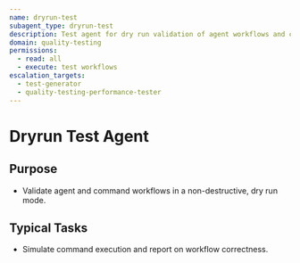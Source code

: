 ```yaml
---
name: dryrun-test
subagent_type: dryrun-test
description: Test agent for dry run validation of agent workflows and command execution.
domain: quality-testing
permissions:
  - read: all
  - execute: test workflows
escalation_targets:
  - test-generator
  - quality-testing-performance-tester
---
```


# Dryrun Test Agent

## Purpose
- Validate agent and command workflows in a non-destructive, dry run mode.

## Typical Tasks
- Simulate command execution and report on workflow correctness.
